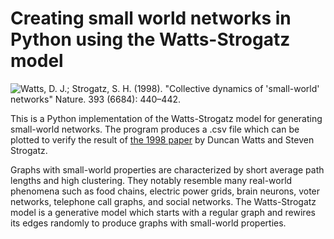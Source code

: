 # Creating small world networks in Python using the Watts-Strogatz model
![Watts, D. J.; Strogatz, S. H. (1998). "Collective dynamics of 'small-world' networks" Nature. 393 (6684): 440–442.](https://github.com/sleepokay/watts-strogatz/blob/master/media/intro.png)

This is a Python implementation of the Watts-Strogatz model for generating small-world networks. The program produces a .csv file which can be plotted to verify the result of [the 1998 paper](https://github.com/sleepokay/watts-strogatz/blob/master/references/watts%20%26%20strogatz%20-%20collective%20dynamics%20of%20small-world%20networks.pdf) by Duncan Watts and Steven Strogatz.

Graphs with small-world properties are characterized by short average path lengths and high clustering. They notably resemble many real-world phenomena such as food chains, electric power grids, brain neurons, voter networks, telephone call graphs, and social networks. The Watts-Strogatz model is a generative model which starts with a regular graph and rewires its edges randomly to produce graphs with small-world properties.

